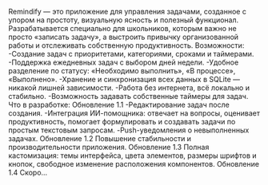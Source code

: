 Remindify — это приложение для управления задачами, созданное с упором на простоту, визуальную ясность и полезный функционал. Разрабатывается специально для школьников, которым важно не просто «записать задачу», а выстроить привычку организованной работы и отслеживать собственную продуктивность.
Возможности:
-Создание задач с приоритетами, категориями, сроками и таймерами.
-Поддержка ежедневных задач с выбором дней недели.
-Удобное разделение по статусу: «Необходимо выполнить», «В процессе», «Выполнено».
-Хранение и синхронизация всех данных в SQLite — никакой лишней зависимости.
-Работа без интернета, всё локально и стабильно.
-Возможность задавать собственные таймеры для задач.
Что в разработке:
Обновление 1.1
-Редактирование задач после создания.
-Интеграция ИИ-помощника: отвечает на вопросы, оценивает продуктивность, помогает формулировать и создавать задачи по простым текстовым запросам.
-Push-уведомления о невыполненных задачах.
Обновление 1.2
Повышение стабильности и производительности приложения.
Обновление 1.3
Полная кастомизация: темы интерфейса, цвета элементов, размеры шрифтов и кнопок, свободное изменение расположения компонентов.
Обновление 1.4
Скоро…
